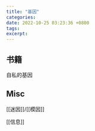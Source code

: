 ```yaml
---
title: "基因"
categories: 
date: 2022-10-25 03:23:36 +0800
tags: 
excerpt: 
---
```





## 书籍

自私的基因


## Misc

[[迷因]]/[[模因]]

[[信息]]

